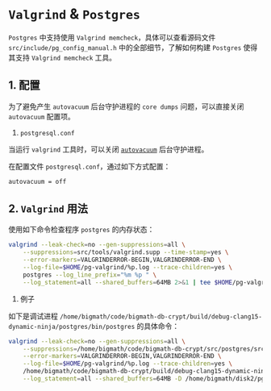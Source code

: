 
# `Valgrind` & `Postgres`

`Postgres` 中支持使用 `Valgrind memcheck`，具体可以查看源码文件 `src/include/pg_config_manual.h` 中的全部细节，了解如何构建 `Postgres` 使得其支持 `Valgrind memcheck` 工具。

## 1. 配置

为了避免产生 `autovacuum` 后台守护进程的 `core dumps` 问题，可以直接关闭 `autovacuum` 配置项。

1. `postgresql.conf`

当运行 `valgrind` 工具时，可以关闭 [`autovacuum`](https://www.postgresql.org/docs/current/routine-vacuuming.html) 后台守护进程。

在配置文件 `postgresql.conf`，通过如下方式配置：

```bash
autovacuum = off
```

## 2. `Valgrind` 用法

使用如下命令检查程序 `postgres` 的内存状态：

```bash
valgrind --leak-check=no --gen-suppressions=all \
    --suppressions=src/tools/valgrind.supp --time-stamp=yes \
    --error-markers=VALGRINDERROR-BEGIN,VALGRINDERROR-END \
    --log-file=$HOME/pg-valgrind/%p.log --trace-children=yes \
    postgres --log_line_prefix="%m %p " \
    --log_statement=all --shared_buffers=64MB 2>&1 | tee $HOME/pg-valgrind/postmaster.log
```

1. 例子

如下是调试进程 `/home/bigmath/code/bigmath-db-crypt/build/debug-clang15-dynamic-ninja/postgres/bin/postgres` 的具体命令：

```bash
valgrind --leak-check=no --gen-suppressions=all \
    --suppressions=/home/bigmath/code/bigmath-db-crypt/src/postgres/src/tools/valgrind.supp --time-stamp=yes \
    --error-markers=VALGRINDERROR-BEGIN,VALGRINDERROR-END \
    --log-file=$HOME/pg-valgrind/%p.log --trace-children=yes \
    /home/bigmath/code/bigmath-db-crypt/build/debug-clang15-dynamic-ninja/postgres/bin/postgres --log_line_prefix="%m %p " \
    --log_statement=all --shared_buffers=64MB -D /home/bigmath/disk2/pg_data -c config_file=/home/bigmath/disk2/pg_data/bsql_pg.conf -c hba_file=/home/bigmath/disk2/pg_data/bsql_hba.conf 2>&1 | tee $HOME/pg-valgrind/postmaster.log
```
